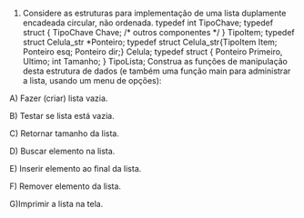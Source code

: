 1) Considere as estruturas para implementação de uma lista duplamente
encadeada circular, não ordenada.
typedef int TipoChave;
typedef struct { TipoChave Chave; /* outros componentes */ } TipoItem;
typedef struct Celula_str *Ponteiro;
typedef struct Celula_str{TipoItem Item; Ponteiro esq; Ponteiro dir;} Celula;
typedef struct { Ponteiro Primeiro, Ultimo; int Tamanho; } TipoLista;
Construa as funções de manipulação desta estrutura de dados (e também
uma função main para administrar a lista, usando um menu de opções):

A) Fazer (criar) lista vazia.

B) Testar se lista está vazia.

C) Retornar tamanho da lista.

D) Buscar elemento na lista.

E) Inserir elemento ao final da lista.

F) Remover elemento da lista.

G)Imprimir a lista na tela.